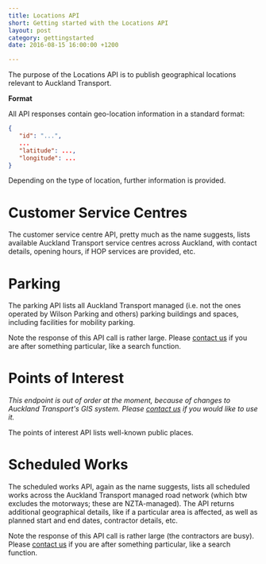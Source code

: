 ```yaml
---
title: Locations API
short: Getting started with the Locations API
layout: post
category: gettingstarted
date: 2016-08-15 16:00:00 +1200

---
```


The purpose of the Locations API is to publish geographical locations relevant to Auckland Transport.

**Format**

All API responses contain geo-location information in a standard format:

```json
{
   "id": "...",
   ...
   "latitude": ...,
   "longitude": ...
}
```

Depending on the type of location, further information is provided.

# Customer Service Centres

The customer service centre API, pretty much as the name suggests, lists available Auckland Transport service centres across Auckland, with contact details, opening hours, if HOP services are provided, etc.

# Parking

The parking API lists all Auckland Transport managed (i.e. not the ones operated by Wilson Parking and others) parking buildings and spaces, including facilities for mobility parking.

Note the response of this API call is rather large. Please [contact us]() if you are after something particular, like a search function.

# Points of Interest

*This endpoint is out of order at the moment, because of changes to Auckland Transport's GIS system. Please [contact us]() if you would like to use it.*

The points of interest API lists well-known public places.

# Scheduled Works

The scheduled works API, again as the name suggests, lists all scheduled works across the Auckland Transport managed road network (which btw excludes the motorways; these are NZTA-managed). The API returns additional geographical details, like if a particular area is affected, as well as planned start and end dates, contractor details, etc.

Note the response of this API call is rather large (the contractors are busy). Please [contact us]() if you are after something particular, like a search function.
